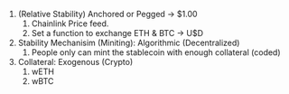 1. (Relative Stability) Anchored or Pegged -> $1.00
    1. Chainlink Price feed.
    2. Set a function to exchange ETH & BTC -> U$D
2. Stability Mechanisim (Miniting): Algorithmic (Decentralized)
    1. People only can mint the stablecoin with enough collateral (coded)
3. Collateral: Exogenous (Crypto)
    1. wETH
    2. wBTC